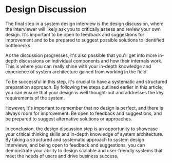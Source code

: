 # Design Discussion

The final step in a system design interview is the design discussion, where the interviewer will likely ask you to critically assess and review your own design. It's important to be open to feedback and suggestions for improvement and to be prepared to suggest possible solutions to identified bottlenecks.

As the discussion progresses, it's also possible that you'll get into more in-depth discussions on individual components and how their internals work. This is where you can really shine with your in-depth knowledge and experience of system architecture gained from working in the field.

To be successful in this step, it's crucial to have a systematic and structured preparation approach. By following the steps outlined earlier in this article, you can ensure that your design is well thought-out and addresses the key requirements of the system.

However, it's important to remember that no design is perfect, and there is always room for improvement. Be open to feedback and suggestions, and be prepared to suggest alternative solutions or approaches.

In conclusion, the design discussion step is an opportunity to showcase your critical thinking skills and in-depth knowledge of system architecture. By taking a structured and systematic approach to system design interviews, and being open to feedback and suggestions, you can demonstrate your ability to design scalable and user-friendly systems that meet the needs of users and drive business success.